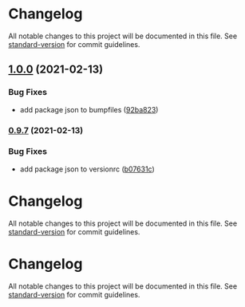# Changelog

All notable changes to this project will be documented in this file. See [standard-version](https://github.com/conventional-changelog/standard-version) for commit guidelines.

## [1.0.0](https://github.com/oesah/djangocms_slick_slider/compare/v0.9.10...v1.0.0) (2021-02-13)

### Bug Fixes

* add package json to bumpfiles ([92ba823](https://github.com/oesah/djangocms_slick_slider/commit/92ba8233f66b8648a3d53f75cfd38d6610a55a71))

### [0.9.7](https://github.com/oesah/djangocms_slick_slider/compare/v0.9.6...v0.9.7) (2021-02-13)

### Bug Fixes

* add package json to versionrc ([b07631c](https://github.com/oesah/djangocms_slick_slider/commit/b07631cd166851604a6385700c69a1df9208681a))

# Changelog

All notable changes to this project will be documented in this file. See [standard-version](https://github.com/conventional-changelog/standard-version) for commit guidelines.

# Changelog

All notable changes to this project will be documented in this file. See [standard-version](https://github.com/conventional-changelog/standard-version) for commit guidelines.
